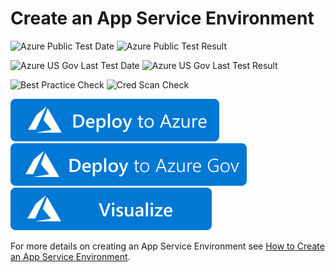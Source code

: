# Create an App Service Environment

![Azure Public Test Date](https://azurequickstartsservice.blob.core.windows.net/badges/201-web-app-ase-create/PublicLastTestDate.svg)
![Azure Public Test Result](https://azurequickstartsservice.blob.core.windows.net/badges/201-web-app-ase-create/PublicDeployment.svg)

![Azure US Gov Last Test Date](https://azurequickstartsservice.blob.core.windows.net/badges/201-web-app-ase-create/FairfaxLastTestDate.svg)
![Azure US Gov Last Test Result](https://azurequickstartsservice.blob.core.windows.net/badges/201-web-app-ase-create/FairfaxDeployment.svg)

![Best Practice Check](https://azurequickstartsservice.blob.core.windows.net/badges/201-web-app-ase-create/BestPracticeResult.svg)
![Cred Scan Check](https://azurequickstartsservice.blob.core.windows.net/badges/201-web-app-ase-create/CredScanResult.svg)

[![Deploy to Azure](https://raw.githubusercontent.com/Azure/azure-quickstart-templates/master/1-CONTRIBUTION-GUIDE/images/deploytoazure.svg?sanitize=true)](https://portal.azure.com/#create/Microsoft.Template/uri/https%3a%2f%2fraw.githubusercontent.com%2fAzure%2fazure-quickstart-templates%2fmaster%2f201-web-app-ase-create%2fazuredeploy.json)
[![Deploy To Azure US Gov](https://raw.githubusercontent.com/Azure/azure-quickstart-templates/master/1-CONTRIBUTION-GUIDE/images/deploytoazuregov.svg?sanitize=true)](https://portal.azure.us/#create/Microsoft.Template/uri/https%3A%2F%2Fraw.githubusercontent.com%2FAzure%2Fazure-quickstart-templates%2fmaster%2f201-web-app-ase-create%2fazuredeploy.json)
[![Visualize](https://raw.githubusercontent.com/Azure/azure-quickstart-templates/master/1-CONTRIBUTION-GUIDE/images/visualizebutton.svg?sanitize=true)](http://armviz.io/#/?load=https%3A%2F%2Fraw.githubusercontent.com%2FAzure%2Fazure-quickstart-templates%2Fmaster%2F201-web-app-ase-create%2Fazuredeploy.json)



For more details on creating an App Service Environment see [How to Create an App Service Environment](https://azure.microsoft.com/documentation/articles/app-service-web-how-to-create-an-app-service-environment/).




